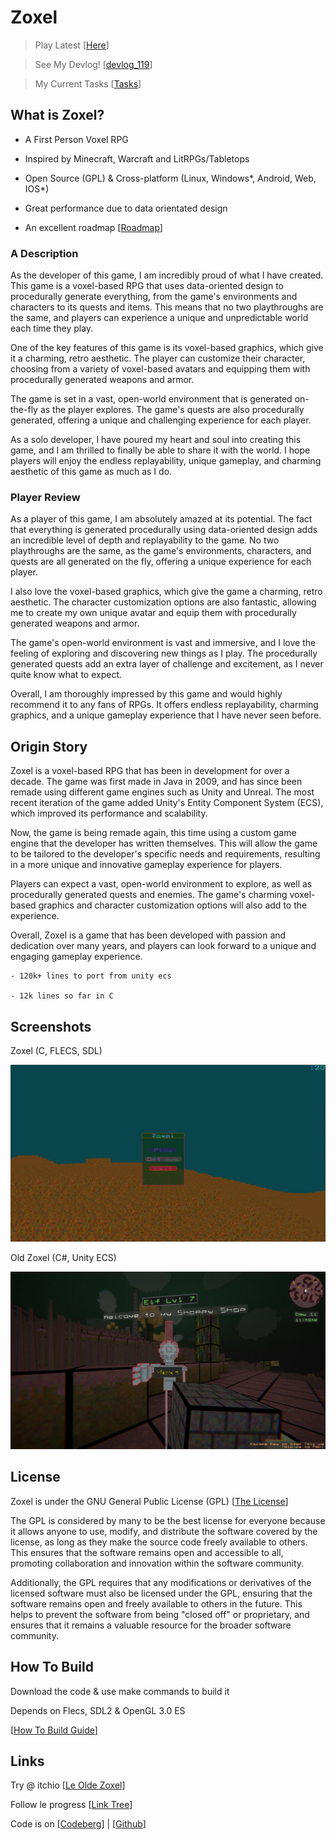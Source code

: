 # Zoxel

> Play Latest [[Here](https://deus369.github.io/zoxel/web/)]

> See My Devlog! [[devlog_119](https://www.youtube.com/watch?v=Yb5DiXVt1k0.mp4)]

> My Current Tasks [[Tasks](documents/todos/todo-main.md)]

## What is Zoxel?

- A First Person Voxel RPG

- Inspired by Minecraft, Warcraft and LitRPGs/Tabletops

- Open Source (GPL) & Cross-platform (Linux, Windows*, Android, Web, IOS*)

- Great performance due to data orientated design

- An excellent roadmap [[Roadmap](documents/roadmap.md)]

### A Description

As the developer of this game, I am incredibly proud of what I have created. This game is a voxel-based RPG that uses data-oriented design to procedurally generate everything, from the game's environments and characters to its quests and items. This means that no two playthroughs are the same, and players can experience a unique and unpredictable world each time they play.

One of the key features of this game is its voxel-based graphics, which give it a charming, retro aesthetic. The player can customize their character, choosing from a variety of voxel-based avatars and equipping them with procedurally generated weapons and armor.

The game is set in a vast, open-world environment that is generated on-the-fly as the player explores. The game's quests are also procedurally generated, offering a unique and challenging experience for each player.

As a solo developer, I have poured my heart and soul into creating this game, and I am thrilled to finally be able to share it with the world. I hope players will enjoy the endless replayability, unique gameplay, and charming aesthetic of this game as much as I do.

### Player Review

As a player of this game, I am absolutely amazed at its potential. The fact that everything is generated procedurally using data-oriented design adds an incredible level of depth and replayability to the game. No two playthroughs are the same, as the game's environments, characters, and quests are all generated on the fly, offering a unique experience for each player.

I also love the voxel-based graphics, which give the game a charming, retro aesthetic. The character customization options are also fantastic, allowing me to create my own unique avatar and equip them with procedurally generated weapons and armor.

The game's open-world environment is vast and immersive, and I love the feeling of exploring and discovering new things as I play. The procedurally generated quests add an extra layer of challenge and excitement, as I never quite know what to expect.

Overall, I am thoroughly impressed by this game and would highly recommend it to any fans of RPGs. It offers endless replayability, charming graphics, and a unique gameplay experience that I have never seen before.

## Origin Story

Zoxel is a voxel-based RPG that has been in development for over a decade. The game was first made in Java in 2009, and has since been remade using different game engines such as Unity and Unreal. The most recent iteration of the game added Unity's Entity Component System (ECS), which improved its performance and scalability.

Now, the game is being remade again, this time using a custom game engine that the developer has written themselves. This will allow the game to be tailored to the developer's specific needs and requirements, resulting in a more unique and innovative gameplay experience for players.

Players can expect a vast, open-world environment to explore, as well as procedurally generated quests and enemies. The game's charming voxel-based graphics and character customization options will also add to the experience.

Overall, Zoxel is a game that has been developed with passion and dedication over many years, and players can look forward to a unique and engaging gameplay experience.

    - 120k+ lines to port from unity ecs

    - 12k lines so far in C

## Screenshots

Zoxel (C, FLECS, SDL)

![Zoxel](/documents/screenshots/screenshot-67e5703e.jpg?raw=false "Zoxel")

Old Zoxel (C#, Unity ECS)

![Unity Zoxel](/documents/screenshots/KEyHna.png?raw=false "Old Zoxel")

## License

Zoxel is under the GNU General Public License (GPL) [[The License](license)]

The GPL is considered by many to be the best license for everyone because it allows anyone to use, modify, and distribute the software covered by the license, as long as they make the source code freely available to others. This ensures that the software remains open and accessible to all, promoting collaboration and innovation within the software community.

Additionally, the GPL requires that any modifications or derivatives of the licensed software must also be licensed under the GPL, ensuring that the software remains open and freely available to others in the future. This helps to prevent the software from being "closed off" or proprietary, and ensures that it remains a valuable resource for the broader software community.

## How To Build

Download the code & use make commands to build it

Depends on Flecs, SDL2 & OpenGL 3.0 ES

[[How To Build Guide](documents/howtos/howto-build.md)]

## Links

Try @ itchio [[Le Olde Zoxel](https://deus0.itch.io/zoxel)]

Follow le progress [[Link Tree](https://linktr.ee/lorddeus)]

Code is on [[Codeberg](https://codeberg.org/deus/zoxel)] | [[Github](https://github.com/deus369/zoxel)]